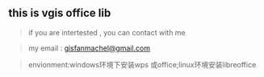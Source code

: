 ## this  is  vgis office lib

>if you are intertested , you can contact with me 

>my email : gisfanmachel@gmail.com

>envionment:windows环境下安装wps 或office;linux环境安装libreoffice 